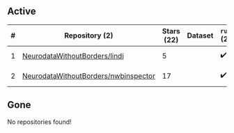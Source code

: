 ## Active
| # | Repository (2) | Stars (22) | Dataset | `run` (2) | `containers-run` | Last Modified |
| --- | --- | --- | --- | --- | --- | --- |
| 1 | [NeurodataWithoutBorders/lindi](https://github.com/NeurodataWithoutBorders/lindi) | 5 |  | :heavy_check_mark: |  | 2024-10-14 20:35:06+00:00 |
| 2 | [NeurodataWithoutBorders/nwbinspector](https://github.com/NeurodataWithoutBorders/nwbinspector) | 17 |  | :heavy_check_mark: |  | 2024-12-05 23:12:34+00:00 |

## Gone
No repositories found!
